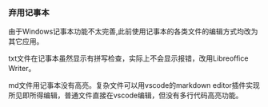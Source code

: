 ### 弃用记事本

由于Windows记事本功能不太完善,此前使用记事本的各类文件的编辑方式均改为其它应用。

txt文件在记事本虽然显示有拼写检查，实际上不会显示报错，改用Libreoffice Writer。

md文件用记事本没有高亮。复杂文件可以用vscode的markdown editor插件实现所见即所得编辑，普通文件直接在vscode编辑，但没有多行代码高亮功能。
